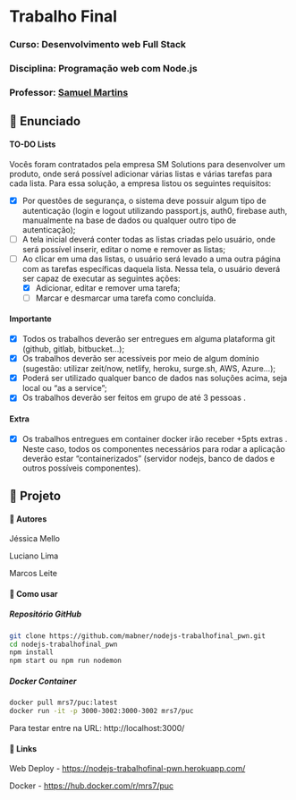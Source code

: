 # Trabalho Final

### Curso: Desenvolvimento web Full Stack

### Disciplina: Programação web com Node.js

### Professor: [Samuel Martins](https://samuelmartins.me/)

## :page_with_curl: Enunciado

#### TO-DO Lists

Vocês foram contratados pela empresa SM Solutions para desenvolver um produto, onde será possível adicionar várias listas e várias tarefas para cada lista. Para essa solução, a empresa listou os seguintes requisitos:

-  [x] Por questões de segurança, o sistema deve possuir algum tipo de autenticação (login e logout utilizando passport.js, auth0, firebase auth, manualmente na base de dados ou qualquer outro tipo de autenticação);
-  [ ] A tela inicial deverá conter todas as listas criadas pelo usuário, onde será possível inserir, editar o nome e remover as listas;
-  [ ] Ao clicar em uma das listas, o usuário será levado a uma outra página com as tarefas específicas daquela lista. Nessa tela, o usuário deverá ser capaz de executar as seguintes ações:
   -  [x] Adicionar, editar e remover uma tarefa;
   -  [ ] Marcar e desmarcar uma tarefa como concluída.

#### Importante

-  [x] Todos os trabalhos deverão ser entregues em alguma plataforma git (github, gitlab, bitbucket…);
-  [x] Os trabalhos deverão ser acessíveis por meio de algum domínio (sugestão: utilizar zeit/now, netlify, heroku, surge.sh, AWS, Azure…);
-  [x] Poderá ser utilizado qualquer banco de dados nas soluções acima, seja local ou “as a service”;
-  [x] Os trabalhos deverão ser feitos em grupo de até 3 pessoas .

#### Extra

-  [x] Os trabalhos entregues em container docker irão receber +5pts extras . Neste caso, todos os componentes necessários para rodar a aplicação deverão estar “containerizados” (servidor nodejs, banco de dados e outros possíveis componentes).

## :page_with_curl: Projeto

#### :pushpin: Autores

Jéssica Mello

Luciano Lima

Marcos Leite

#### :pushpin: Como usar

##### Repositório GitHub

```bash
git clone https://github.com/mabner/nodejs-trabalhofinal_pwn.git
cd nodejs-trabalhofinal_pwn
npm install
npm start ou npm run nodemon
```

##### Docker Container

```bash
docker pull mrs7/puc:latest
docker run -it -p 3000-3002:3000-3002 mrs7/puc
```

Para testar entre na URL: http://localhost:3000/

#### :pushpin: Links

Web Deploy - https://nodejs-trabalhofinal-pwn.herokuapp.com/

Docker - https://hub.docker.com/r/mrs7/puc
